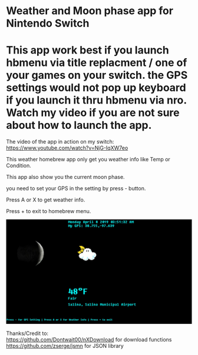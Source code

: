 # Weather and Moon phase app for Nintendo Switch



# This app work best if you launch hbmenu via title replacment / one of your games on your switch.   the GPS settings would not pop up keyboard if you launch it thru hbmenu via nro.  Watch my video if you are not sure about how to launch the app.   


The video of the app in action on my switch:  https://www.youtube.com/watch?v=NjG-IqXW7eo


This weather homebrew app only get you weather info like Temp or Condition.  

This app also show you the current moon phase.   

you need to set your GPS in the setting by press - button.

Press A or X to get weather info.  

Press + to exit to homebrew menu.   


![Screenshot](screenshot.jpg)


Thanks/Credit to:  
https://github.com/Dontwait00/nXDownload for download functions    
https://github.com/zserge/jsmn for JSON library